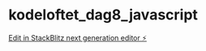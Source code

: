 # kodeloftet_dag8_javascript

[Edit in StackBlitz next generation editor ⚡️](https://stackblitz.com/~/github.com/Kodealex/kodeloftet_dag8_javascript)
